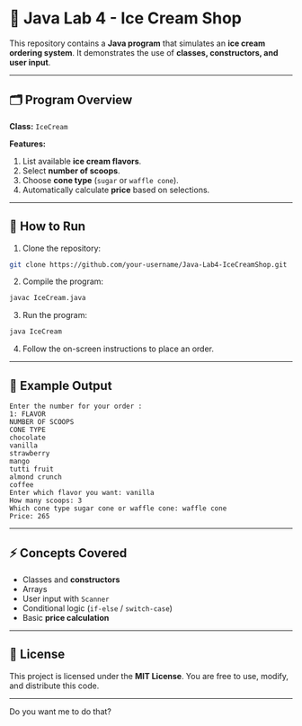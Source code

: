 
# 🍦 Java Lab 4 - Ice Cream Shop

This repository contains a **Java program** that simulates an **ice cream ordering system**. It demonstrates the use of **classes, constructors, and user input**.

---

## 🗂 Program Overview

**Class:** `IceCream`  

**Features:**
1. List available **ice cream flavors**.  
2. Select **number of scoops**.  
3. Choose **cone type** (`sugar` or `waffle cone`).  
4. Automatically calculate **price** based on selections.

---

## 🚀 How to Run

1. Clone the repository:
```bash
git clone https://github.com/your-username/Java-Lab4-IceCreamShop.git
````

2. Compile the program:

```bash
javac IceCream.java
```

3. Run the program:

```bash
java IceCream
```

4. Follow the on-screen instructions to place an order.

---

## 📝 Example Output

```
Enter the number for your order :
1: FLAVOR
NUMBER OF SCOOPS
CONE TYPE
chocolate
vanilla
strawberry
mango
tutti fruit
almond crunch
coffee
Enter which flavor you want: vanilla
How many scoops: 3
Which cone type sugar cone or waffle cone: waffle cone
Price: 265
```

---

## ⚡ Concepts Covered

* Classes and **constructors**
* Arrays
* User input with `Scanner`
* Conditional logic (`if-else` / `switch-case`)
* Basic **price calculation**

---

## 📜 License

This project is licensed under the **MIT License**.
You are free to use, modify, and distribute this code.

---


Do you want me to do that?
```
